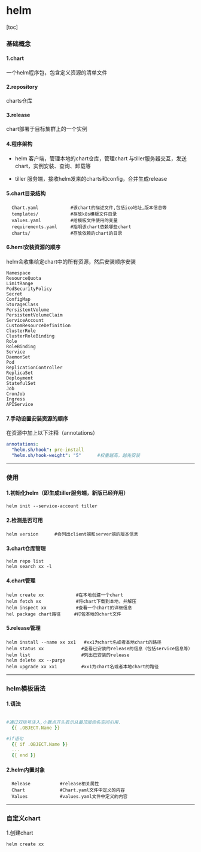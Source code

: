 # helm
[toc]
### 基础概念
#### 1.chart
一个helm程序包，包含定义资源的清单文件

#### 2.repository
charts仓库

#### 3.release
chart部署于目标集群上的一个实例

#### 4.程序架构
* helm
客户端，管理本地的chart仓库，管理chart
  与tiller服务器交互，发送chart，实例安装、查询、卸载等

* tiller
服务端，接收helm发来的charts和config，合并生成release

#### 5.chart目录结构
```shell
  Chart.yaml            #该chart的描述文件,包括ico地址,版本信息等
  templates/            #存放k8s模板文件目录
  values.yaml           #给模板文件使用的变量
  requirements.yaml     #指明该chart依赖哪些chart
  charts/               #存放依赖的chart的目录
```
#### 6.heml安装资源的顺序
helm会收集给定chart中的所有资源，然后安装顺序安装
```
Namespace
ResourceQuota
LimitRange
PodSecurityPolicy
Secret
ConfigMap
StorageClass
PersistentVolume
PersistentVolumeClaim
ServiceAccount
CustomResourceDefinition
ClusterRole
ClusterRoleBinding
Role
RoleBinding
Service
DaemonSet
Pod
ReplicationController
ReplicaSet
Deployment
StatefulSet
Job
CronJob
Ingress
APIService
```
#### 7.手动设置安装资源的顺序
在资源中加上以下注释（annotations）
```yaml
annotations:
  "helm.sh/hook": pre-install
  "helm.sh/hook-weight": "5"      #权重越高，越先安装
```
***
### 使用

#### 1.初始化helm（即生成tiller服务端，新版已经弃用）
```shell
helm init --service-account tiller
```

#### 2.检测是否可用
```shell
helm version      #会列出client端和server端的版本信息
```

#### 3.chart仓库管理
```shell
helm repo list
helm search xx -l
```

#### 4.chart管理
```shell
helm create xx            #在本地创建一个chart
helm fetch xx             #将chart下载到本地，并解压
helm inspect xx           #查看一个chart的详细信息
hel package chart路径     #打包本地的chart文件
```

#### 5.release管理
```shell
helm install --name xx xx1	 #xx1为chart名或者本地chart的路径
helm status xx              #查看已安装的release的信息（包括service信息等）
helm list                   #列出已安装的release
helm delete xx --purge
helm upgrade xx xx1         #xx1为chart名或者本地chart的路径
```
***
### helm模板语法

#### 1.语法
```yaml

#通过双括号注入,小数点开头表示从最顶层命名空间引用.
  {{ .OBJECT.Name }}		  

#if语句
  {{ if .OBJECT.Name }}   
  ...
  {{ end }}
```
#### 2.helm内置对象
```shell
  Release           #release相关属性
  Chart             #Chart.yaml文件中定义的内容
  Values            #values.yaml文件中定义的内容
```
***

### 自定义chart

1.创建chart
```shell
helm create xx
```
